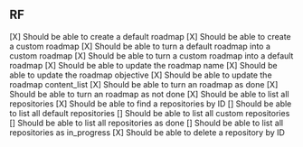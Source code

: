 ## RF

[X] Should be able to create a default roadmap
[X] Should be able to create a custom roadmap
[X] Should be able to turn a default roadmap into a custom roadmap
[X] Should be able to turn a custom roadmap into a default roadmap
[X] Should be able to update the roadmap name
[X] Should be able to update the roadmap objective
[X] Should be able to update the roadmap content_list
[X] Should be able to turn an roadmap as done
[X] Should be able to turn an roadmap as not done
[X] Should be able to list all repositories
[X] Should be able to find a repositories by ID
[] Should be able to list all default repositories
[] Should be able to list all custom repositories
[] Should be able to list all repositories as done
[] Should be able to list all repositories as in_progress
[X] Should be able to delete a repository by ID
